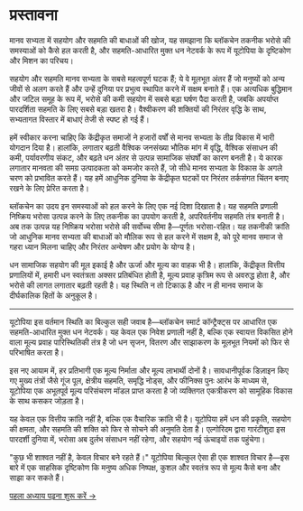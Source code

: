 # प्रस्तावना

मानव सभ्यता में सहयोग और सहमति की बाधाओं की खोज, यह समझाना कि ब्लॉकचेन तकनीक भरोसे की समस्याओं को कैसे हल करती है, और सहमति-आधारित मुक्त धन नेटवर्क के रूप में यूटोपिया के दृष्टिकोण और मिशन का परिचय।

सहयोग और सहमति मानव सभ्यता के सबसे महत्वपूर्ण घटक हैं; ये वे मूलभूत अंतर हैं जो मनुष्यों को अन्य जीवों से अलग करते हैं और उन्हें दुनिया पर प्रभुत्व स्थापित करने में सक्षम बनाते हैं। एक अत्यधिक बुद्धिमान और जटिल समूह के रूप में, भरोसे की कमी सहयोग में सबसे बड़ा घर्षण पैदा करती है, जबकि अपर्याप्त पारदर्शिता सहमति के लिए सबसे बड़ा खतरा है। वैश्वीकरण की शक्तियों की निरंतर वृद्धि के साथ, सभ्यतागत विस्तार में बाधाएं तेजी से स्पष्ट हो गई हैं।

हमें स्वीकार करना चाहिए कि केंद्रीकृत समाजों ने हजारों वर्षों से मानव सभ्यता के तीव्र विकास में भारी योगदान दिया है। हालांकि, लगातार बढ़ती वैश्विक जनसंख्या भौतिक मांग में वृद्धि, वैश्विक संसाधन की कमी, पर्यावरणीय संकट, और बढ़ते धन अंतर से उत्पन्न सामाजिक संघर्षों का कारण बनती है। ये कारक लगातार मानवता की समग्र उत्पादकता को कमजोर करते हैं, जो सीधे मानव सभ्यता के विकास के अगले चरण को प्रभावित करते हैं। यह हमें आधुनिक दुनिया के केंद्रीकृत घटकों पर निरंतर तर्कसंगत चिंतन बनाए रखने के लिए प्रेरित करता है।

ब्लॉकचेन का उदय इन समस्याओं को हल करने के लिए एक नई दिशा दिखाता है। यह सहमति प्रणाली निष्क्रिय भरोसा उत्पन्न करने के लिए तकनीक का उपयोग करती है, अपरिवर्तनीय सहमति तंत्र बनाती है। अब तक उत्पन्न यह निष्क्रिय भरोसा भरोसे की सर्वोच्च सीमा है—पूर्णतः भरोसा-रहित। यह तकनीकी क्रांति जो आधुनिक मानव सभ्यता की बाधाओं को मौलिक रूप से हल करने में सक्षम है, को पूरे मानव समाज से गहरा ध्यान मिलना चाहिए और निरंतर अन्वेषण और प्रयोग के योग्य है।

धन सामाजिक सहयोग की मूल इकाई है और ऊर्जा और मूल्य का वाहक भी है। हालांकि, केंद्रीकृत वित्तीय प्रणालियों में, हमारी धन स्वतंत्रता अक्सर प्रतिबंधित होती है, मूल्य प्रवाह कृत्रिम रूप से अवरुद्ध होता है, और भरोसे की लागत लगातार बढ़ती रहती है। यह स्थिति न तो टिकाऊ है और न ही मानव समाज के दीर्घकालिक हितों के अनुकूल है।

---

यूटोपिया इस वर्तमान स्थिति का बिल्कुल सही जवाब है—ब्लॉकचेन स्मार्ट कॉन्ट्रैक्ट्स पर आधारित एक सहमति-आधारित मुक्त धन नेटवर्क। यह केवल एक निवेश प्रणाली नहीं है, बल्कि एक स्वायत्त विकसित होने वाला मूल्य प्रवाह पारिस्थितिकी तंत्र है जो धन सृजन, वितरण और साझाकरण के मूलभूत नियमों को फिर से परिभाषित करता है।

इस नए आयाम में, हर प्रतिभागी एक मूल्य निर्माता और मूल्य लाभार्थी दोनों है। सावधानीपूर्वक डिज़ाइन किए गए मुख्य तंत्रों जैसे गूंज पूल, क्षेत्रीय सहमति, समृद्धि नोड्स, और फीनिक्स पुनः आरंभ के माध्यम से, यूटोपिया एक अभूतपूर्व मूल्य परिसंचरण मॉडल प्राप्त करता है जो व्यक्तिगत एकत्रीकरण को सामूहिक विकास के साथ कसकर जोड़ता है।

यह केवल एक वित्तीय क्रांति नहीं है, बल्कि एक वैचारिक क्रांति भी है। यूटोपिया हमें धन की प्रकृति, सहयोग की क्षमता, और सहमति की शक्ति को फिर से सोचने की अनुमति देता है। एल्गोरिदम द्वारा गारंटीशुदा इस पारदर्शी दुनिया में, भरोसा अब दुर्लभ संसाधन नहीं रहेगा, और सहयोग नई ऊंचाइयों तक पहुंचेगा।

"कुछ भी शाश्वत नहीं है, केवल विचार बने रहते हैं।" यूटोपिया बिल्कुल ऐसा ही एक शाश्वत विचार है—इस बारे में एक साहसिक दृष्टिकोण कि मनुष्य अधिक निष्पक्ष, कुशल और स्वतंत्र रूप से मूल्य कैसे बना और साझा कर सकते हैं।

[पहला अध्याय पढ़ना शुरू करें →](/hi/whitepaper/chapter1/)